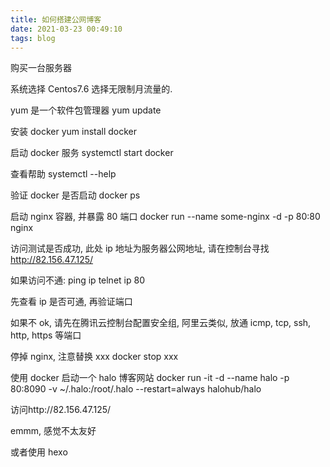 ```yaml
---
title: 如何搭建公网博客
date: 2021-03-23 00:49:10
tags: blog
---
```


购买一台服务器
<!-- more -->
系统选择 Centos7.6
选择无限制月流量的.

yum 是一个软件包管理器
yum update

安装 docker
yum install docker

启动 docker 服务
systemctl start docker

查看帮助
systemctl --help

验证 docker 是否启动
docker ps

启动 nginx 容器, 并暴露 80 端口
docker run --name some-nginx -d -p 80:80 nginx

访问测试是否成功, 此处 ip 地址为服务器公网地址, 请在控制台寻找
http://82.156.47.125/

如果访问不通:
ping ip
telnet ip 80

先查看 ip 是否可通, 再验证端口

如果不 ok, 请先在腾讯云控制台配置安全组, 阿里云类似, 放通 icmp, tcp, ssh, http, https 等端口

停掉 nginx, 注意替换 xxx
docker stop xxx

使用 docker 启动一个 halo 博客网站
docker run -it -d --name halo -p 80:8090 -v ~/.halo:/root/.halo --restart=always halohub/halo

访问http://82.156.47.125/

emmm, 感觉不太友好

或者使用 hexo
